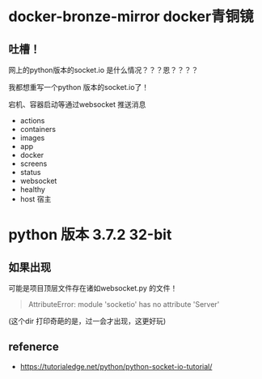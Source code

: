 # docker-bronze-mirror docker青铜镜


## 吐槽！

网上的python版本的socket.io 是什么情况？？？恩？？？？

我都想重写一个python 版本的socket.io了！

宕机、容器启动等通过websocket 推送消息


- actions
- containers
- images
- app
- docker
- screens
- status
- websocket
- healthy
- host 宿主
# python 版本 3.7.2 32-bit 

## 如果出现 

可能是项目顶层文件存在诸如websocket.py 的文件！

> AttributeError: module 'socketio' has no attribute 'Server'

(这个dir 打印奇葩的是，过一会才出现，这更好玩)


## refenerce

- https://tutorialedge.net/python/python-socket-io-tutorial/